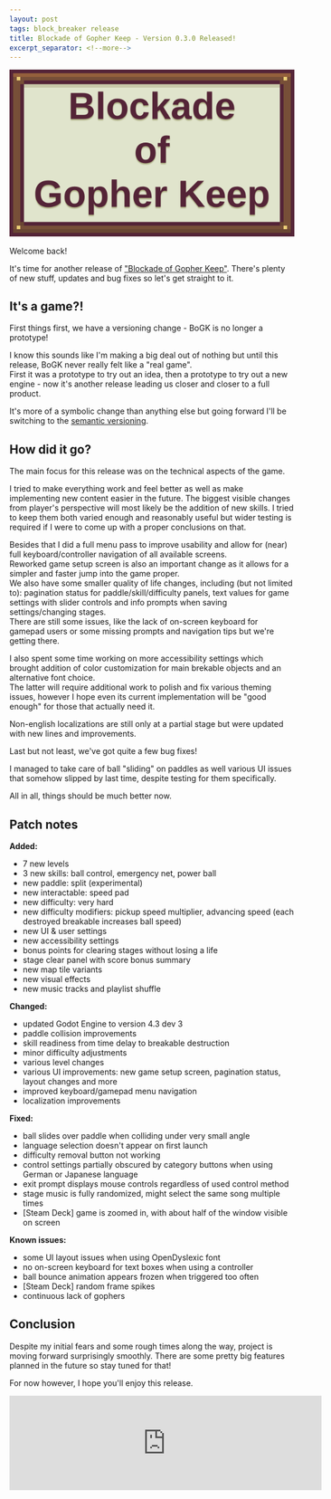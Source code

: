 ```yaml
---
layout: post
tags: block_breaker release
title: Blockade of Gopher Keep - Version 0.3.0 Released!
excerpt_separator: <!--more-->
---
```

![placeholder logo](/assets/images/block-breaker/logo_placeholder.png)

Welcome back!

It's time for another release of ["Blockade of Gopher Keep"](https://da-i0.itch.io/blockade-of-gopher-keep). There's plenty of new stuff, updates and bug fixes so let's get straight to it.
<!--more-->

## It's a game?!

First things first, we have a versioning change - BoGK is no longer a prototype!

I know this sounds like I'm making a big deal out of nothing but until this release, BoGK never really felt like a "real game".<br>First it was a prototype to try out an idea, then a prototype to try out a new engine - now it's another release leading us closer and closer to a full product.

It's more of a symbolic change than anything else but going forward I'll be switching to the [semantic versioning](https://semver.org/).

## How did it go?

The main focus for this release was on the technical aspects of the game.

I tried to make everything work and feel better as well as make implementing new content easier in the future. The biggest visible changes from player's perspective will most likely be the addition of new skills. I tried to keep them both varied enough and reasonably useful but wider testing is required if I were to come up with a proper conclusions on that.

Besides that I did a full menu pass to improve usability and allow for (near) full keyboard/controller navigation of all available screens.<br>Reworked game setup screen is also an important change as it allows for a simpler and faster jump into the game proper.<br>We also have some smaller quality of life changes, including (but not limited to): pagination status for paddle/skill/difficulty panels, text values for game settings with slider controls and info prompts when saving settings/changing stages.<br>
There are still some issues, like the lack of on-screen keyboard for gamepad users or some missing prompts and navigation tips but we're getting there.

I also spent some time working on more accessibility settings which brought addition of color customization for main brekable objects and an alternative font choice.<br>The latter will require additional work to polish and fix various theming issues, however I hope even its current implementation will be "good enough" for those that actually need it.

Non-english localizations are still only at a partial stage but were updated with new lines and improvements.

Last but not least, we've got quite a few bug fixes!

I managed to take care of ball "sliding" on paddles as well various UI issues that somehow slipped by last time, despite testing for them specifically.

All in all, things should be much better now.

## Patch notes

**Added:**
- 7 new levels
- 3 new skills: ball control, emergency net, power ball
- new paddle: split (experimental)
- new interactable: speed pad
- new difficulty: very hard
- new difficulty modifiers: pickup speed multiplier, advancing speed (each destroyed breakable increases ball speed)
- new UI & user settings
- new accessibility settings
- bonus points for clearing stages without losing a life
- stage clear panel with score bonus summary
- new map tile variants
- new visual effects
- new music tracks and playlist shuffle

**Changed:**
- updated Godot Engine to version 4.3 dev 3
- paddle collision improvements
- skill readiness from time delay to breakable destruction
- minor difficulty adjustments
- various level changes
- various UI improvements: new game setup screen, pagination status, layout changes and more
- improved keyboard/gamepad menu navigation
- localization improvements

**Fixed:**
- ball slides over paddle when colliding under very small angle
- language selection doesn't appear on first launch
- difficulty removal button not working
- control settings partially obscured by category buttons when using German or Japanese language
- exit prompt displays mouse controls regardless of used control method
- stage music is fully randomized, might select the same song multiple times
- [Steam Deck] game is zoomed in, with about half of the window visible on screen

**Known issues:**
- some UI layout issues when using OpenDyslexic font
- no on-screen keyboard for text boxes when using a controller
- ball bounce animation appears frozen when triggered too often
- [Steam Deck] random frame spikes
- continuous lack of gophers

## Conclusion

Despite my initial fears and some rough times along the way, project is moving forward surprisingly smoothly. There are some pretty big features planned in the future so stay tuned for that!

For now however, I hope you'll enjoy this release.

<iframe frameborder="0" src="https://itch.io/embed/2244493?bg_color=ab5675&amp;fg_color=ffe7d6&amp;border_color=73464c" width="552" height="167"><a href="https://da-i0.itch.io/blockade-of-gopher-keep">Blockade of Gopher Keep by .〇.</a></iframe>